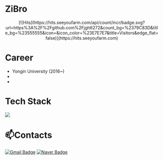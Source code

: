 # ZiBro
<div align=center>
  [![Hits](https://hits.seeyoufarm.com/api/count/incr/badge.svg?url=https%3A%2F%2Fgithub.com%2Fjgh6272&count_bg=%2379C83D&title_bg=%23555555&icon=&icon_color=%23E7E7E7&title=Visitors&edge_flat=false)](https://hits.seeyoufarm.com)
 </div>

# Career
  - Yongin University (2016~)
  - 
  - 

# Tech Stack

  <img src="https://img.shields.io/badge/Android-3DDC84?style=flat-square&logo=Android&logoColor=white"/>
  
# 📫Contacts
[![Gmail Badge](https://img.shields.io/badge/Gmail-d14836?style=flat-square&logo=Gmail&logoColor=white&link=mailto:jgh6272@gmail.com)](mailto:jgh6272@gmail.com)
[![Naver Badge](https://img.shields.io/badge/Naver-#03C75A?style=flat-square&logo=Naver&logoColor=white&link=mailto:jgh6272@naver.com)](mailto:jgh6272@naver.com)




<!-- 아이콘 주석
- 🔭 I’m currently working on ...
- 🌱 I’m currently learning ...
- 👯 I’m looking to collaborate on ...
- 🤔 I’m looking for help with ...
- 💬 Ask me about ...
- 📫 How to reach me: ...
- 😄 Pronouns: ...
- ⚡ Fun fact: ...
-->
